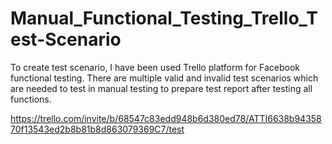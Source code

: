 # Manual_Functional_Testing_Trello_Test-Scenario
To create test scenario, I have been used Trello platform for Facebook functional testing. 
There are multiple valid and invalid test scenarios which are needed to test in manual testing to prepare test report after testing all functions.

https://trello.com/invite/b/68547c83edd948b6d380ed78/ATTI6638b9435870f13543ed2b8b81b8d863079369C7/test

